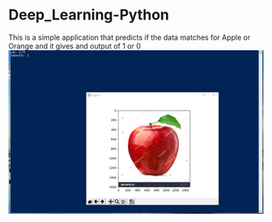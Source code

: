 ﻿# Deep_Learning-Python
 This is a simple application  that predicts if the data matches for Apple or Orange and it gives and output of 1 or 0 
![alt text](https://raw.githubusercontent.com/Dashermankiller/Deep_Learning-Python/master/readme.PNG)
